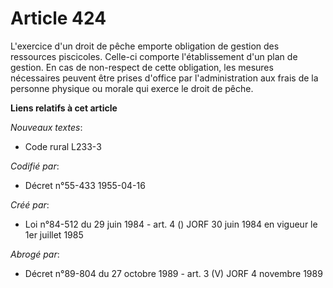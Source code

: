 # Article 424

L'exercice d'un droit de pêche emporte obligation de gestion des ressources piscicoles. Celle-ci comporte l'établissement
d'un plan de gestion. En cas de non-respect de cette obligation, les mesures nécessaires peuvent être prises d'office par
l'administration aux frais de la personne physique ou morale qui exerce le droit de pêche.

**Liens relatifs à cet article**

_Nouveaux textes_:

  - Code rural L233-3

_Codifié par_:

  - Décret n°55-433 1955-04-16

_Créé par_:

  - Loi n°84-512 du 29 juin 1984 - art. 4 () JORF 30 juin 1984 en vigueur le 1er juillet 1985

_Abrogé par_:

  - Décret n°89-804 du 27 octobre 1989 - art. 3 (V) JORF 4 novembre 1989
